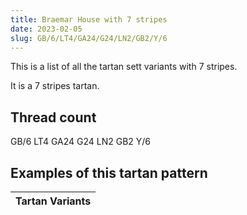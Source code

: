 ```yaml
---
title: Braemar House with 7 stripes
date: 2023-02-05
slug: GB/6/LT4/GA24/G24/LN2/GB2/Y/6
---
```

This is a list of all the tartan sett variants with 7 stripes.

It is a 7 stripes tartan.


## Thread count
GB/6 LT4 GA24 G24 LN2 GB2 Y/6

## Examples of this tartan pattern

| Tartan Variants |
|---------------|
